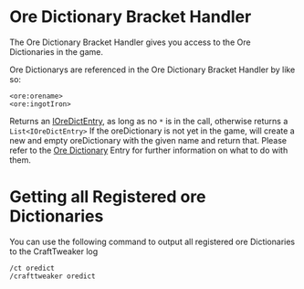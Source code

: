 # Ore Dictionary Bracket Handler

The Ore Dictionary Bracket Handler gives you access to the Ore Dictionaries in the game.

Ore Dictionarys are referenced in the Ore Dictionary Bracket Handler by like so:

```
<ore:orename>
<ore:ingotIron>
```

Returns an [IOreDictEntry](/Vanilla/OreDict/IOreDictEntry), as long as no `*` is in the call, otherwise returns a `List<IOreDictEntry>`
If the oreDictionary is not yet in the game, will create a new and empty oreDictionary with the given name and return that.
Please refer to the [Ore Dictionary](/Vanilla/OreDict/IOreDictEntry) Entry for further information on what to do with them.


# Getting all Registered ore Dictionaries

You can use the following command to output all registered ore Dictionaries to the CraftTweaker log
```
/ct oredict
/crafttweaker oredict
```